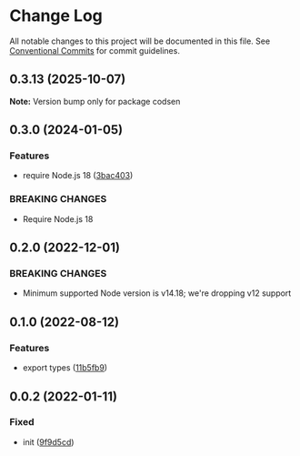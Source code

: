 # Change Log

All notable changes to this project will be documented in this file.
See [Conventional Commits](https://conventionalcommits.org) for commit guidelines.

## 0.3.13 (2025-10-07)

**Note:** Version bump only for package codsen

## 0.3.0 (2024-01-05)

### Features

- require Node.js 18 ([3bac403](https://github.com/codsen/codsen/commit/3bac4032d551e48283fcb74834400afe13e81487))

### BREAKING CHANGES

- Require Node.js 18

## 0.2.0 (2022-12-01)

### BREAKING CHANGES

- Minimum supported Node version is v14.18; we're dropping v12 support

## 0.1.0 (2022-08-12)

### Features

- export types ([11b5fb9](https://github.com/codsen/codsen/commit/11b5fb936ce20e0a77c3a09806773e1cd7695c50))

## 0.0.2 (2022-01-11)

### Fixed

- init ([9f9d5cd](https://github.com/codsen/codsen/commit/9f9d5cd93ee99daca59e3a573414d9f852181f41))
